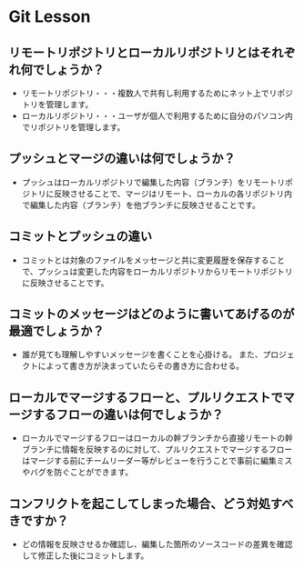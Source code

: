 # Git Lesson

## リモートリポジトリとローカルリポジトリとはそれぞれ何でしょうか？

- リモートリポジトリ・・・複数人で共有し利用するためにネット上でリポジトリを管理します。
- ローカルリポジトリ・・・ユーザが個人で利用するために自分のパソコン内でリポジトリを管理します。

## プッシュとマージの違いは何でしょうか？

- プッシュはローカルリポジトリで編集した内容（ブランチ）をリモートリポジトリに反映させることで、マージはリモート、ローカルの各リポジトリ内で編集した内容（ブランチ）を他ブランチに反映させることです。

## コミットとプッシュの違い

- コミットとは対象のファイルをメッセージと共に変更履歴を保存することで、プッシュは変更した内容をローカルリポジトリからリモートリポジトリに反映させることです。

## コミットのメッセージはどのように書いてあげるのが最適でしょうか？

- 誰が見ても理解しやすいメッセージを書くことを心掛ける。
また、プロジェクトによって書き方が決まっていたらその書き方に合わせる。

## ローカルでマージするフローと、プルリクエストでマージするフローの違いは何でしょうか？

- ローカルでマージするフローはローカルの幹ブランチから直接リモートの幹ブランチに情報を反映するのに対して、プルリクエストでマージするフローはマージする前にチームリーダー等がレビューを行うことで事前に編集ミスやバグを防ぐことができます。

## コンフリクトを起こしてしまった場合、どう対処すべきですか？

- どの情報を反映させるか確認し、編集した箇所のソースコードの差異を確認して修正した後にコミットします。